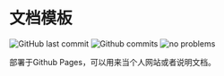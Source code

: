 # 文档模板

![GitHub last commit](https://badgen.net/github/last-commit/0xyMeng/doc-pages/main)
![Github commits](https://badgen.net/github/commits/0xyMeng/doc-pages/main)
![no problems](https://badgen.net/badge/no/problems/red)

部署于Github Pages，可以用来当个人网站或者说明文档。


